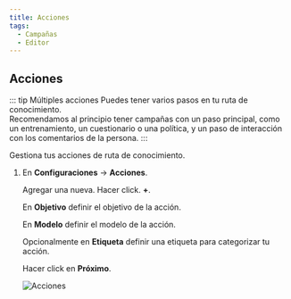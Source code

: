 ```yaml
---
title: Acciones
tags:
  - Campañas
  - Editor
---
```

## Acciones

::: tip Múltiples acciones
Puedes tener varios pasos en tu ruta de conocimiento.<br>
Recomendamos al principio tener campañas con un paso principal, como un entrenamiento, un cuestionario o una política, y un paso de interacción con los comentarios de la persona.
:::

Gestiona tus acciones de ruta de conocimiento.

1. En **Configuraciones** -> **Acciones**.

   Agregar una nueva. Hacer click. **+**.

   En **Objetivo** definir el objetivo de la acción.

   En **Modelo** definir el modelo de la acción.

   Opcionalmente en **Etiqueta** definir una etiqueta para categorizar tu acción.

   Hacer click en **Próximo**.

   ![Acciones](https://cdn.phishx.io/phishx-docs/images/phishx_campaigns_campaigns_actions_01.webp)

